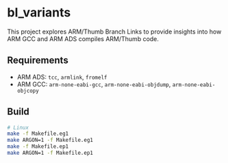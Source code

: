 bl_variants
===========

This project explores ARM/Thumb Branch Links to provide insights into how ARM GCC and ARM ADS compiles ARM/Thumb code.

## Requirements

* ARM ADS: `tcc`, `armlink`, `fromelf`
* ARM GCC: `arm-none-eabi-gcc`, `arm-none-eabi-objdump`, `arm-none-eabi-objcopy`

## Build

```bash
# Linux
make -f Makefile.eg1
make ARGON=1 -f Makefile.eg1
make -f Makefile.ep1
make ARGON=1 -f Makefile.ep1
```

